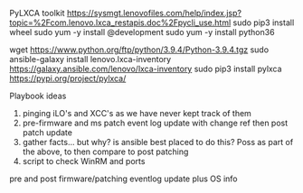 PyLXCA toolkit https://sysmgt.lenovofiles.com/help/index.jsp?topic=%2Fcom.lenovo.lxca_restapis.doc%2Fpycli_use.html
sudo pip3 install wheel
sudo yum -y install @development
sudo yum -y install python36

wget https://www.python.org/ftp/python/3.9.4/Python-3.9.4.tgz
sudo ansible-galaxy install lenovo.lxca-inventory https://galaxy.ansible.com/lenovo/lxca-inventory
sudo pip3 install pylxca https://pypi.org/project/pylxca/

Playbook ideas
1. pinging iLO's and XCC's as we have never kept track of them
2. pre-firmware and ms patch event log update with change ref then post patch update
3. gather facts... but why?  is ansible best placed to do this?  Poss as part of the above, to then compare to post patching
4. script to check WinRM and ports

pre and post firmware/patching eventlog update plus OS info
